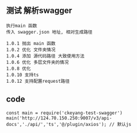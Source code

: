 ## 测试 解析swagger
    执行main 函数 
    传入 swagger.json 地址, 相对生成路径

    1.0.1 抛出 main 函数
    1.0.2 优化 文件夹情况
    1.0.4 添加 源代码路径 大致使用方法
    1.0.6 优化 多层文件夹的情况
    1.0.8 优化
    1.0.10 支持ts
    1.0.12 支持配置request路径

## code

    const main = require('ckeyang-test-swagger')
    main('http://124.70.150.250:9007/v3/api-docs','./api/','ts','@/plugin/axios'); // 默认js

